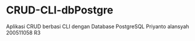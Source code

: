 # CRUD-CLI-dbPostgre
Aplikasi CRUD berbasi CLI dengan Database PostgreSQL
Priyanto alansyah
200511058
R3
